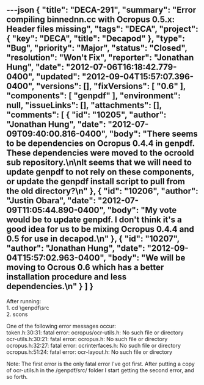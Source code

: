 ---json
{
  "title": "DECA-291",
  "summary": "Error compiling binnednn.cc with Ocropus 0.5.x: Header files missing",
  "tags": "DECA",
  "project": {
    "key": "DECA",
    "title": "Decapod"
  },
  "type": "Bug",
  "priority": "Major",
  "status": "Closed",
  "resolution": "Won't Fix",
  "reporter": "Jonathan Hung",
  "date": "2012-07-06T16:18:42.779-0400",
  "updated": "2012-09-04T15:57:07.396-0400",
  "versions": [],
  "fixVersions": [
    "0.6"
  ],
  "components": [
    "genpdf"
  ],
  "environment": null,
  "issueLinks": [],
  "attachments": [],
  "comments": [
    {
      "id": "10205",
      "author": "Jonathan Hung",
      "date": "2012-07-09T09:40:00.816-0400",
      "body": "There seems to be dependencies on Ocropus 0.4.4 in genpdf. These dependencies were moved to the ocroold sub repository.\n\nIt seems that we will need to update genpdf to not rely on these components, or update the genpdf install script to pull from the old directory?\n"
    },
    {
      "id": "10206",
      "author": "Justin Obara",
      "date": "2012-07-09T11:05:44.890-0400",
      "body": "My vote would be to update genpdf. I don't think it's a good idea for us to be mixing Ocropus 0.4.4 and 0.5 for use in decapod.\n"
    },
    {
      "id": "10207",
      "author": "Jonathan Hung",
      "date": "2012-09-04T15:57:02.963-0400",
      "body": "We will be moving to Ocrous 0.6 which has a better installation procedure and less dependencies.\n"
    }
  ]
}
---
After running:\
1\. cd \genpdf\src\
2\. scons

One of the following error messages occur:\
token.h:30:31: fatal error: ocropus/ocr-utils.h: No such file or directory\
ocr-utils.h:30:21: fatal error: ocropus.h: No such file or directory\
ocropus.h:32:27: fatal error: ocrinterfaces.h: No such file or directory\
ocropus.h:51:24: fatal error: ocr-layout.h: No such file or directory

Note: The first error is the only fatal error I've got first. After putting a copy of ocr-utils.h in the /genpdf/src/ folder I start getting the second error, and so forth.

        